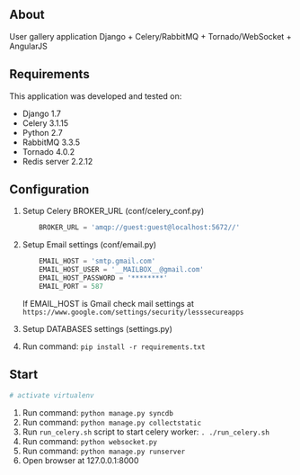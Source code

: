 ## About
User gallery application
Django + Celery/RabbitMQ + Tornado/WebSocket + AngularJS


## Requirements
This application was developed and tested on:

* Django 1.7
* Celery 3.1.15
* Python 2.7
* RabbitMQ 3.3.5
* Tornado 4.0.2
* Redis server 2.2.12


## Configuration
1. Setup Celery BROKER_URL (conf/celery_conf.py)
    ```python
        BROKER_URL = 'amqp://guest:guest@localhost:5672//'
    ```

2. Setup Email settings (conf/email.py)

    ```python
        EMAIL_HOST = 'smtp.gmail.com'
        EMAIL_HOST_USER = '__MAILBOX__@gmail.com'
        EMAIL_HOST_PASSWORD = '********'
        EMAIL_PORT = 587
    ```
    If EMAIL_HOST is Gmail check mail settings at `https://www.google.com/settings/security/lesssecureapps`

3. Setup DATABASES settings (settings.py)

4. Run command: `pip install -r requirements.txt`




## Start
```python
# activate virtualenv
```
1. Run command: `python manage.py syncdb`
2. Run command: `python manage.py collectstatic`
3. Run `run_celery.sh` script to start celery worker: `. ./run_celery.sh`
3. Run command: `python websocket.py`
4. Run command: `python manage.py runserver`
5. Open browser at 127.0.0.1:8000